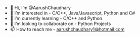 - 👋 Hi, I’m @AarushChaudhary
- 👀 I’m interested in - C/C++, Java/Javascript, Python and C#
- 🌱 I’m currently learning - C/C++ and Python
- 💞️ I’m looking to collaborate on - Python Projects
- 📫 How to reach me - aarushchaudhary1@hotmail.com

<!---
AarushChaudhary/AarushChaudhary is a ✨ special ✨ repository because its `README.md` (this file) appears on your GitHub profile.
You can click the Preview link to take a look at your changes.
--->
